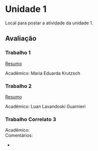 # Unidade 1

Local para postar a atividade da unidade 1.  

## Avaliação

### Trabalho 1
[Resumo](resumo_texto_maria_ed.pdf)

Acadêmico: Maria Eduarda Krutzsch

### Trabalho 2
[Resumo](resumo_seção_introdução_rv_ra_luan.pdf)

Acadêmico: Luan Lavandoski Guarnieri

### Trabalho Correlato 3

Acadêmico:  
Comentários:  

-  
